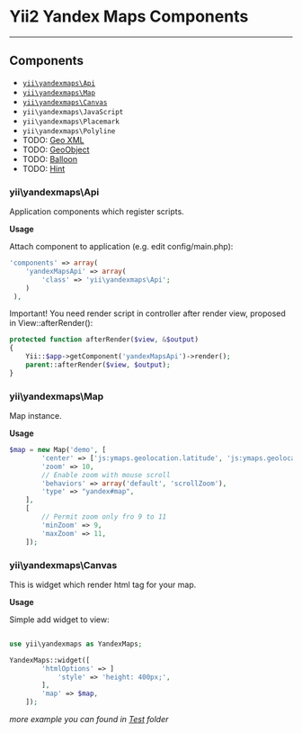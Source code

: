 # Yii2 Yandex Maps Components #

* * *

## Components ##

- [`yii\yandexmaps\Api`](https://github.com/mirocow/yii2-yandex-maps#yandexmapsapi)
- [`yii\yandexmaps\Map`](https://github.com/mirocow/yii2-yandex-maps#yandexmapsmap)
- [`yii\yandexmaps\Canvas`](https://github.com/mirocow/yii2-yandex-maps#yandexmapscanvas)
- `yii\yandexmaps\JavaScript`
- `yii\yandexmaps\Placemark`
- `yii\yandexmaps\Polyline`
- TODO: [Geo XML](http://api.yandex.ru/maps/doc/jsapi/2.x/dg/concepts/geoxml.xml)
- TODO: [GeoObject](http://api.yandex.ru/maps/doc/jsapi/2.x-stable/ref/reference/GeoObject.xml)
- TODO: [Balloon](http://api.yandex.ru/maps/doc/jsapi/2.x-stable/ref/reference/Balloon.xml)
- TODO: [Hint](http://api.yandex.ru/maps/doc/jsapi/2.x-stable/ref/reference/Hint.xml)

### yii\yandexmaps\Api ###

Application components which register scripts.

__Usage__

Attach component to application (e.g. edit config/main.php):
```php
'components' => array(
	'yandexMapsApi' => array(
		'class' => 'yii\yandexmaps\Api';
	)
 ),
```

Important! You need render script in controller after render view,
proposed in View::afterRender():
```php
protected function afterRender($view, &$output)
{
	Yii::$app->getComponent('yandexMapsApi')->render();
	parent::afterRender($view, $output);
}
```

### yii\yandexmaps\Map ###

Map instance.

__Usage__

```php
$map = new Map('demo', [
		'center' => ['js:ymaps.geolocation.latitude', 'js:ymaps.geolocation.longitude'],
		'zoom' => 10,
		// Enable zoom with mouse scroll
		'behaviors' => array('default', 'scrollZoom'),
		'type' => "yandex#map",
	], 
	[
		// Permit zoom only fro 9 to 11
		'minZoom' => 9,
		'maxZoom' => 11,
	]);
```

### yii\yandexmaps\Canvas ###

This is widget which render html tag for your map.

__Usage__

Simple add widget to view:
```php

use yii\yandexmaps as YandexMaps;

YandexMaps::widget([
		'htmlOptions' => ]
			'style' => 'height: 400px;',
		],
		'map' => $map,
	]);
```

*more example you can found in [Test](https://github.com/slavcodev/yii-yandex-maps/blob/master/Test) folder*
